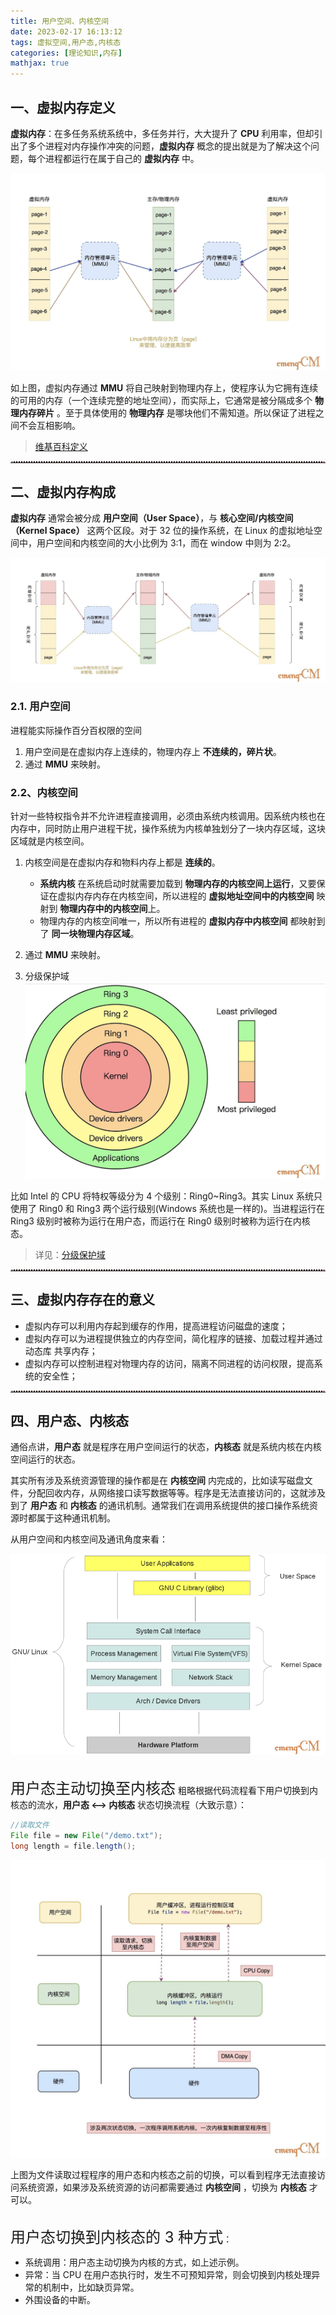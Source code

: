 ```yaml
---
title: 用户空间、内核空间
date: 2023-02-17 16:13:12
tags: 虚拟空间,用户态,内核态
categories: [理论知识,内存]
mathjax: true
---
```


## 一、虚拟内存定义

**虚拟内存**：在多任务系统系统中，多任务并行，大大提升了 **CPU** 利用率，但却引出了多个进程对内存操作冲突的问题，**虚拟内存** 概念的提出就是为了解决这个问题，每个进程都运行在属于自己的 **虚拟内存** 中。

![虚拟内存页表映射物理内存][虚拟内存页表映射物理内存]

如上图，虚拟内存通过 **MMU** 将自己映射到物理内存上，使程序认为它拥有连续的可用的内存（一个连续完整的地址空间），而实际上，它通常是被分隔成多个 **物理内存碎片** 。至于具体使用的 **物理内存** 是哪块他们不需知道。所以保证了进程之间不会互相影响。

>[维基百科定义](https://zh.wikipedia.org/wiki/%E8%99%9A%E6%8B%9F%E5%86%85%E5%AD%98)

<hr class="dotted">

## 二、虚拟内存构成

**虚拟内存** 通常会被分成 **用户空间（User Space）**，与 **核心空间/内核空间（Kernel Space）** 这两个区段。对于 32 位的操作系统，在 Linux 的虚拟地址空间中，用户空间和内核空间的大小比例为 3:1，而在 window 中则为 2:2。

![虚拟内存结构][虚拟内存结构]

### 2.1. 用户空间
进程能实际操作百分百权限的空间
1. 用户空间是在虚拟内存上连续的，物理内存上 **不连续的，碎片状**。
2. 通过 **MMU** 来映射。

### 2.2、内核空间
针对一些特权指令并不允许进程直接调用，必须由系统内核调用。因系统内核也在内存中，同时防止用户进程干扰，操作系统为内核单独划分了一块内存区域，这块区域就是内核空间。

1. 内核空间是在虚拟内存和物料内存上都是 **连续的**。
    * **系统内核** 在系统启动时就需要加载到 **物理内存的内核空间上运行**，又要保证在虚拟内存内存在内核空间，所以进程的 **虚拟地址空间中的内核空间** 映射到 **物理内存中的内核空间**上。
    * 物理内存的内核空间唯一，所以所有进程的 **虚拟内存中内核空间** 都映射到了 **同一块物理内存区域**。

2. 通过 **MMU** 来映射。

3. 分级保护域
![分级保护域][priv_rings]

比如 Intel 的 CPU 将特权等级分为 4 个级别：Ring0~Ring3。其实 Linux 系统只使用了 Ring0 和 Ring3 两个运行级别(Windows 系统也是一样的)。当进程运行在 Ring3 级别时被称为运行在用户态，而运行在 Ring0 级别时被称为运行在内核态。

>详见：[分级保护域](https://zh.wikipedia.org/wiki/%E5%88%86%E7%BA%A7%E4%BF%9D%E6%8A%A4%E5%9F%9F)

<hr class="dotted">

## 三、虚拟内存存在的意义

* 虚拟内存可以利用内存起到缓存的作用，提高进程访问磁盘的速度；
* 虚拟内存可以为进程提供独立的内存空间，简化程序的链接、加载过程并通过动态库 共享内存；
* 虚拟内存可以控制进程对物理内存的访问，隔离不同进程的访问权限，提高系统的安全性；


<hr class="dotted">

## 四、用户态、内核态
通俗点讲，**用户态** 就是程序在用户空间运行的状态，**内核态** 就是系统内核在内核空间运行的状态。

其实所有涉及系统资源管理的操作都是在 **内核空间** 内完成的，比如读写磁盘文件，分配回收内存，从网络接口读写数据等等。程序是无法直接访问的，这就涉及到了 **用户态** 和 **内核态** 的通讯机制。通常我们在调用系统提供的接口操作系统资源时都属于这种通讯机制。

从用户空间和内核空间及通讯角度来看：

![虚拟内存结构（ps：图片来源于网络）][虚拟内存结构2]

<br><font size=5>用户态主动切换至内核态</font>
粗略根据代码流程看下用户切换到内核态的流水，**用户态 <—> 内核态** 状态切换流程（大致示意）：
```java
//读取文件
File file = new File("/demo.txt");
long length = file.length();
```
![用户态主动切换到内核态][file_read]

上图为文件读取过程程序的用户态和内核态之前的切换，可以看到程序无法直接访问系统资源，如果涉及系统资源的访问都需要通过 **内核空间** ，切换为 **内核态** 才可以。

<br><font size=5> 用户态切换到内核态的 3 种方式</font>：
* 系统调用：用户态主动切换为内核的方式，如上述示例。
* 异常：当 CPU 在用户态执行时，发生不可预知异常，则会切换到内核处理异常的机制中，比如缺页异常。
* 外围设备的中断。












<style>
.dotted {
    border-top: 2px dotted #eed5d2;
}
</style>

[虚拟内存结构]: https://raw.githubusercontent.com/cmeng-CM/image-hosting/master/img/theoretical_knowledge/虚拟内存结构.jpg
[虚拟内存页表映射物理内存]: https://raw.githubusercontent.com/cmeng-CM/image-hosting/master/img/theoretical_knowledge/虚拟内存页表映射物理内存.jpg

[priv_rings]: https://raw.githubusercontent.com/cmeng-CM/image-hosting/master/img/theoretical_knowledge/priv_rings.jpg

[虚拟内存结构2]: https://raw.githubusercontent.com/cmeng-CM/image-hosting/master/img/theoretical_knowledge/虚拟内存结构2.png

[file_read]: https://raw.githubusercontent.com/cmeng-CM/image-hosting/master/img/theoretical_knowledge/file_read.jpg